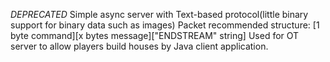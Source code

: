 *DEPRECATED*
Simple async server with Text-based protocol(little binary support for binary data such as images)
Packet recommended structure:
[1 byte command][x bytes message]["ENDSTREAM" string]
Used for OT server to allow players build houses by Java client application.
